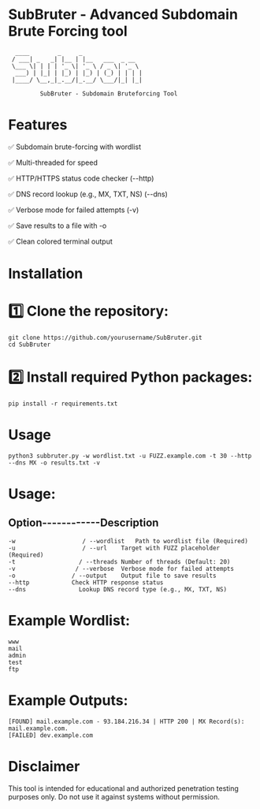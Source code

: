 # SubBruter - Advanced Subdomain Brute Forcing tool

```
  ____        _     _                 
 / ___| _   _| |__ | |__   ___  _ __  
 \___ \| | | | '_ \| '_ \ / _ \| '_ \ 
  ___) | |_| | |_) | |_) | (_) | | | |
 |____/ \__,_|_.__/|_.__/ \___/|_| |_|                                  

         SubBruter - Subdomain Bruteforcing Tool
```

# Features
✅ Subdomain brute-forcing with wordlist

✅ Multi-threaded for speed

✅ HTTP/HTTPS status code checker (--http)

✅ DNS record lookup (e.g., MX, TXT, NS) (--dns)

✅ Verbose mode for failed attempts (-v)

✅ Save results to a file with -o

✅ Clean colored terminal output

# Installation

# 1️⃣ Clone the repository:
```
git clone https://github.com/yourusername/SubBruter.git
cd SubBruter
```

# 2️⃣ Install required Python packages:
```
pip install -r requirements.txt
```


# Usage
```
python3 subbruter.py -w wordlist.txt -u FUZZ.example.com -t 30 --http --dns MX -o results.txt -v
```

# Usage:
## Option------------Description
```
-w                   / --wordlist	Path to wordlist file (Required)
-u                   / --url	Target with FUZZ placeholder (Required)
-t                  / --threads	Number of threads (Default: 20)
-v                 / --verbose	Verbose mode for failed attempts
-o                / --output	Output file to save results
--http	          Check HTTP response status
--dns	            Lookup DNS record type (e.g., MX, TXT, NS)
```

# Example Wordlist:
```
www
mail
admin
test
ftp
```

# Example Outputs:
```
[FOUND] mail.example.com - 93.184.216.34 | HTTP 200 | MX Record(s): mail.example.com.
[FAILED] dev.example.com
```

# Disclaimer
This tool is intended for educational and authorized penetration testing purposes only. Do not use it against systems without permission.






